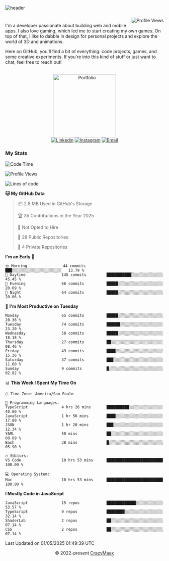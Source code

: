![header](https://github.com/user-attachments/assets/b00bb293-d5d2-40e2-b030-18682d9611b7)
###
<img align="right" src="https://komarev.com/ghpvc/?username=crazymaax&color=AE82CE&label=Profile+views" alt="Profile Views">

#
<div align="left">
I'm a developer passionate about building web and mobile apps. I also love gaming, which led me to start creating my own games. On top of that, I like to dabble in design for personal projects and explore the world of 3D and animations.

Here on GitHub, you'll find a bit of everything: code projects, games, and some creative experiments. If you're into this kind of stuff or just want to chat, feel free to reach out!

</div>

##

<div align="center">
  <a href="https://portfolio-max-crazymaax.vercel.app/" target="_blank"><img
      height="200em"
      src="https://github.com/user-attachments/assets/12cd41c7-5753-421f-b3d3-1623c48de6d4"
      target="_blank" alt="Portfólio"></a>
  <div align="center">
    <a href="https://www.linkedin.com/in/maxmilan/" target="_blank"><img
        src="https://img.shields.io/badge/LinkedIn-0077B5?style=for-the-badge&logo=linkedin&logoColor=white"
        target="_blank" alt="Linkedin"></a>
    <a href="https://www.instagram.com/crazy_maax/" target="_blank"><img
        src="https://img.shields.io/badge/Instagram-E4405F?style=for-the-badge&logo=instagram&logoColor=white"
        target="_blank" alt="Instagram"></a>
    <a href="mailto:oliveira.maxmilan@gmail.com" target="_blank"><img
        src="https://img.shields.io/badge/Gmail-D14836?style=for-the-badge&logo=gmail&logoColor=white"
        target="_blank" alt="Email"></a>
  </div>
</div>

### My Stats
<!--START_SECTION:waka-->
![Code Time](http://img.shields.io/badge/Code%20Time-1%2C910%20hrs%2042%20mins-blue)

![Profile Views](http://img.shields.io/badge/Profile%20Views-0-blue)

![Lines of code](https://img.shields.io/badge/From%20Hello%20World%20I%27ve%20Written-145.1%20thousand%20lines%20of%20code-blue)

**🐱 My GitHub Data** 

> 📦 2.8 MB Used in GitHub's Storage 
 > 
> 🏆 35 Contributions in the Year 2025
 > 
> 🚫 Not Opted to Hire
 > 
> 📜 28 Public Repositories 
 > 
> 🔑 4 Private Repositories 
 > 
**I'm an Early 🐤** 

```text
🌞 Morning                44 commits          ███░░░░░░░░░░░░░░░░░░░░░░   13.79 % 
🌆 Daytime                145 commits         ███████████░░░░░░░░░░░░░░   45.45 % 
🌃 Evening                66 commits          █████░░░░░░░░░░░░░░░░░░░░   20.69 % 
🌙 Night                  64 commits          █████░░░░░░░░░░░░░░░░░░░░   20.06 % 
```
📅 **I'm Most Productive on Tuesday** 

```text
Monday                   65 commits          █████░░░░░░░░░░░░░░░░░░░░   20.38 % 
Tuesday                  74 commits          ██████░░░░░░░░░░░░░░░░░░░   23.20 % 
Wednesday                58 commits          █████░░░░░░░░░░░░░░░░░░░░   18.18 % 
Thursday                 27 commits          ██░░░░░░░░░░░░░░░░░░░░░░░   08.46 % 
Friday                   49 commits          ████░░░░░░░░░░░░░░░░░░░░░   15.36 % 
Saturday                 37 commits          ███░░░░░░░░░░░░░░░░░░░░░░   11.60 % 
Sunday                   9 commits           █░░░░░░░░░░░░░░░░░░░░░░░░   02.82 % 
```


📊 **This Week I Spent My Time On** 

```text
🕑︎ Time Zone: America/Sao_Paulo

💬 Programming Languages: 
TypeScript               4 hrs 26 mins       ██████████░░░░░░░░░░░░░░░   40.80 % 
JavaScript               1 hr 56 mins        ████░░░░░░░░░░░░░░░░░░░░░   17.80 % 
JSON                     1 hr 20 mins        ███░░░░░░░░░░░░░░░░░░░░░░   12.34 % 
YAML                     58 mins             ██░░░░░░░░░░░░░░░░░░░░░░░   08.89 % 
Bash                     38 mins             █░░░░░░░░░░░░░░░░░░░░░░░░   05.90 % 

🔥 Editors: 
VS Code                  10 hrs 53 mins      █████████████████████████   100.00 % 

💻 Operating System: 
Mac                      10 hrs 53 mins      █████████████████████████   100.00 % 
```

**I Mostly Code in JavaScript** 

```text
JavaScript               15 repos            █████████████░░░░░░░░░░░░   53.57 % 
TypeScript               9 repos             ████████░░░░░░░░░░░░░░░░░   32.14 % 
ShaderLab                2 repos             ██░░░░░░░░░░░░░░░░░░░░░░░   07.14 % 
CSS                      2 repos             ██░░░░░░░░░░░░░░░░░░░░░░░   07.14 % 
```




 Last Updated on 01/05/2025 01:49:39 UTC
<!--END_SECTION:waka-->

<p align="center">&copy; 2022-present <a href="https://github.com/crazymaax404/" target="_blank">CrazyMaax</a>
